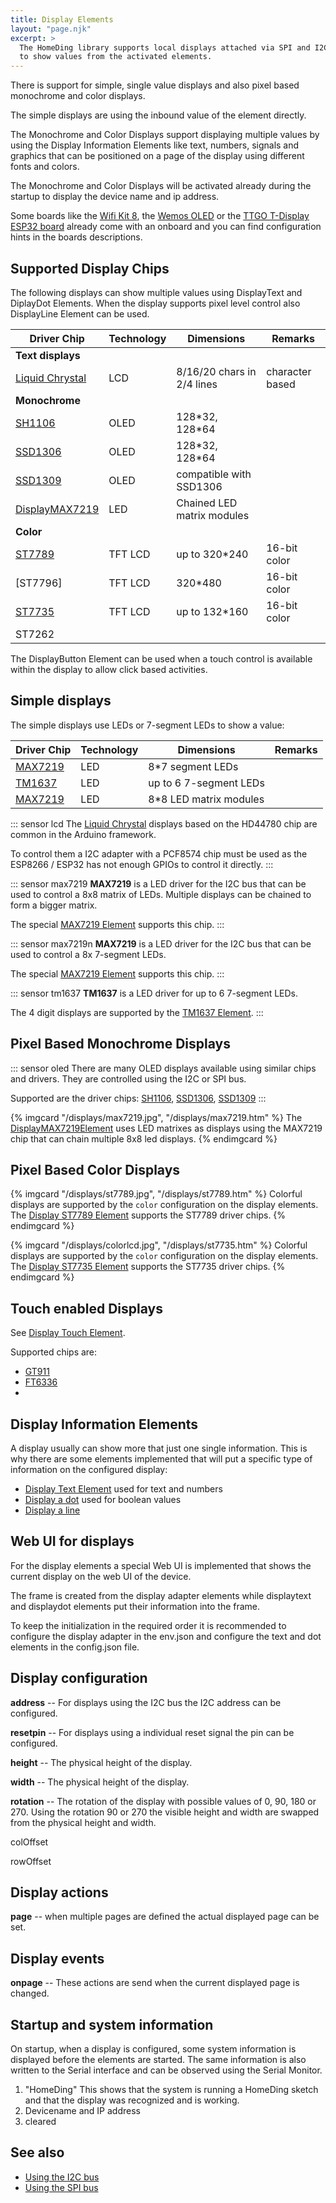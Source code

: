 ```yaml
---
title: Display Elements
layout: "page.njk"
excerpt: >
  The HomeDing library supports local displays attached via SPI and I2C bus
  to show values from the activated elements.
---
```


There is support for simple, single value displays and also pixel based monochrome and color displays.

The simple displays are using the inbound value of the element directly.

The Monochrome and Color Displays support displaying multiple values by using the Display Information Elements
like text, numbers, signals and graphics
that can be positioned on a page of the display using different fonts and colors.

The Monochrome and Color Displays will be activated already during the startup
to display the device name and ip address.

Some boards like the [Wifi Kit 8](/boards/wifikit8.md), the [Wemos OLED](/boards/wemosoled.md)
or the [TTGO T-Display ESP32 board](/boards/esp32/ttgo-t-display.md)
already come with an onboard and you can find configuration hints in the boards descriptions.

## Supported Display Chips

The following displays can show multiple values using DisplayText and DiplayDot Elements.
When the display supports pixel level control also DisplayLine Element can be used.

| Driver Chip       | Technology | Dimensions                 | Remarks         |
| ----------------- | ---------- | -------------------------- | --------------- |
| **Text displays** |            |                            |                 |
| [Liquid Chrystal] | LCD        | 8/16/20 chars in 2/4 lines | character based |
| **Monochrome**    |            |                            |                 |
| [SH1106]          | OLED       | 128\*32, 128\*64           |                 |
| [SSD1306]         | OLED       | 128\*32, 128\*64           |                 |
| [SSD1309]         | OLED       | compatible with SSD1306    |                 |
| [DisplayMAX7219]  | LED        | Chained LED matrix modules |                 |
| **Color**         |            |                            |                 |
| [ST7789]          | TFT LCD    | up to 320\*240             | 16-bit color    |
| [ST7796]          | TFT LCD    | 320\*480                   | 16-bit color    | *2 |
| [ST7735]          | TFT LCD    | up to 132\*160             | 16-bit color    | *2 | [b1](../../boards/esp32s3/lilygo-t-dongle-s3.md) |
| ST7262            |            |                            |                 |    | [b0](../../boards/esp32s3/panel-8048S043.md)         |

The DisplayButton Element can be used when a touch control is available within the display
to allow click based activities.

<!--
| Driver Chip | Technology | Dimensions                      | Remarks |
| ----------- | ---------- | ------------------------------- | ------- |
| [TM1638]    | LED        | up to 8 7-segment LEDs and keys |         |
| [SSD1331]   | OLED Color | 96 \* 64                        |         |
-->

## Simple displays

The simple displays use LEDs or 7-segment LEDs to show a value:


| Driver Chip | Technology | Dimensions              | Remarks |
| ----------- | ---------- | ----------------------- | ------- |
| [MAX7219]   | LED        | 8\*7 segment LEDs       |         |
| [TM1637]    | LED        | up to 6 7-segment LEDs  |         |
| [MAX7219]   | LED        | 8\*8 LED matrix modules |         |

::: sensor lcd
The [Liquid Chrystal] displays based on the HD44780 chip are common in the Arduino framework.

To control them a I2C adapter with a PCF8574 chip must be used as the ESP8266 / ESP32 has not enough GPIOs to control it directly.
:::

::: sensor max7219
**MAX7219** is a LED driver for the I2C bus that can be used to control a 8x8 matrix of LEDs.
Multiple displays can be chained to form a bigger matrix.

The special [MAX7219 Element](/elements/max7219.md) supports this chip.
:::

::: sensor max7219n
**MAX7219** is a LED driver for the I2C bus that can be used to control a 8x 7-segment LEDs.

The special [MAX7219 Element](/elements/max7219.md) supports this chip.
:::

::: sensor tm1637
**TM1637** is a LED driver for up to 6 7-segment LEDs.

The 4 digit displays are supported by the [TM1637 Element](/elements/tm1637.md).
:::


## Pixel Based Monochrome Displays

::: sensor oled
There are many OLED displays available using similar chips and drivers.
They are controlled using the I2C or SPI bus.

Supported are the driver chips: [SH1106], [SSD1306], [SSD1309]
:::

{% imgcard "/displays/max7219.jpg", "/displays/max7219.htm" %}
  The [DisplayMAX7219Element](/displays/max7219.md) uses LED matrixes as displays
  using the MAX7219 chip that can chain multiple 8x8 led displays.
{% endimgcard %}


## Pixel Based Color Displays

{% imgcard "/displays/st7789.jpg", "/displays/st7789.htm" %}
  Colorful displays are supported by the `color` configuration on the display elements.
  The [Display ST7789 Element](/elements/display/st7789.md) supports the ST7789 driver chips.
{% endimgcard %}

{% imgcard "/displays/colorlcd.jpg", "/displays/st7735.htm" %}
  Colorful displays are supported by the `color` configuration on the display elements.
  The [Display ST7735 Element](/elements/display/st7735.md) supports the ST7735 driver chips.
{% endimgcard %}


<!--
TODO: other display
SSD 1331 (in planning) -->
  <!-- * ssd1322 OLED 480*128 -->
  <!-- * ssd1325 OLED 128*80 Gray Scale -->
  <!-- * ssd1327 OLED 128*128 Gray Scale -->


## Touch enabled Displays

See [Display Touch Element](/elements/display/touch.md).

Supported chips are:

* [GT911](/elements/display/touchgt911.md)
* [FT6336](/elements/display/touchft6336.md)
* 

## Display Information Elements

A display usually can show more that just one single information.
This is why there are some elements implemented that will put a specific type of information
on the configured display:

* [Display Text Element](/elements/display/text.md) used for text and numbers
* [Display a dot](/elements/display/dot.md) used for boolean values
* [Display a line](/elements/display/line.md)
<!-- * [displaybar](/elements/displaybar.md) -->

## Web UI for displays

For the display elements a special Web UI is implemented that shows the current display on the web UI of the device.

The frame is created from the display adapter elements while displaytext and displaydot elements put their information into the frame.

To keep the initialization in the required order it is recommended to configure the display adapter in the env.json and configure the text and dot elements in the config.json file.

## Display configuration

**address** -- For displays using the I2C bus the I2C address can be configured.

**resetpin** -- For displays using a individual reset signal the pin can be configured.

**height** -- The physical height of the display.

**width** -- The physical height of the display.

**rotation** -- The rotation of the display with possible values of 0, 90, 180 or 270.
Using the rotation 90 or 270 the visible height and width are swapped from the physical height and width.

colOffset

rowOffset


## Display actions

**page** -- when multiple pages are defined the actual displayed page can be set.

<!--
TODO: **addpage** -- 

TODO: **clear** -- clear the display
-->


## Display events

**onpage** -- These actions are send when the current displayed page is changed.


## Startup and system information

On startup, when a display is configured, some system information is displayed before the elements are started. The same information is also written to the Serial interface and can be observed using the Serial Monitor.

1. "HomeDing"
   This shows that the system is running a HomeDing sketch and that the display was recognized and is working.
2. Devicename and IP address
3. cleared

## See also

* [Using the I2C bus](/dev/i2c.md)
* [Using the SPI bus](/dev/spi.md)

[liquid chrystal]: /elements/display/lcd.md
[max7219]: /elements/max7219.md
[displayMax7219]: /displays/max7219.md
[tm1637]: /elements/tm1637.md
[sh1106]: /elements/display/sh1106.md
[ssd1306]: /elements/display/ssd1306.md
[ssd1309]: /elements/display/ssd1309.md
[st7789]: /elements/display/st7789.md
[st7735]: /elements/display/st7735.md

